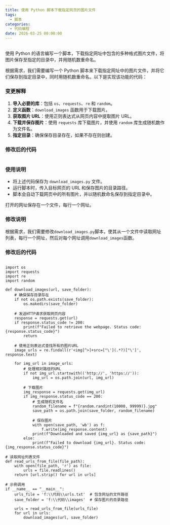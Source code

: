 ```yaml
---
title: 使用 Python 脚本下载指定网页的图片文件
tags:
  - 脚本
categories:
  - 代码编程
date: 2026-03-25 00:00:00
---
```


> 

<!-- more -->

## 

使用 Python 的语言编写一个脚本，下载指定网址中包含的多种格式图片文件，将图片保存至指定的目录中，并用随机数重命名。

根据需求，我们需要编写一个 Python 脚本来下载指定网址中的图片文件，并将它们保存到指定目录中，同时用随机数重命名。以下是实现该功能的代码：

### 变更解释
1. **导入必要的库**：包括 `os`、`requests`、`re` 和 `random`。
2. **定义函数**：`download_images` 函数用于下载图片。
3. **获取图片 URL**：使用正则表达式从网页内容中提取图片 URL。
4. **下载并保存图片**：使用 `requests` 库下载图片，并使用 `random` 库生成随机数作为文件名。
5. **指定目录**：确保保存目录存在，如果不存在则创建。

### 修改后的代码
```python::f:\代码\download_images.py::07d88a39-f7c7-4a48-b5c9-640ceae83d08
```


### 使用说明
- 将上述代码保存为 `download_images.py` 文件。
- 运行脚本时，传入目标网页的 URL 和保存图片的目录路径。
- 脚本会自动下载网页中的所有图片，并以随机数命名保存到指定目录中。

打开的网址保存在一个文件，每行一个网址。

### 修改说明
根据需求，我们需要修改`download_images.py`脚本，使其从一个文件中读取网址列表，每行一个网址，然后对每个网址调用`download_images`函数。

### 修改后的代码
```python::f:\代码\download_images.py::e8afeeda-3399-4284-b6ff-2530b71414ed
```

```
import os
import requests
import re
import random

def download_images(url, save_folder):
    # 确保保存目录存在
    if not os.path.exists(save_folder):
        os.makedirs(save_folder)

    # 发送HTTP请求获取网页内容
    response = requests.get(url)
    if response.status_code != 200:
        print(f"Failed to retrieve the webpage. Status code: {response.status_code}")
        return

    # 使用正则表达式查找所有的图片URL
    image_urls = re.findall(r'<img[^>]+src=["\'](.*?)["\']', response.text)

    for img_url in image_urls:
        # 处理相对路径的URL
        if not img_url.startswith(('http://', 'https://')):
            img_url = os.path.join(url, img_url)

        # 下载图片
        img_response = requests.get(img_url)
        if img_response.status_code == 200:
            # 生成随机文件名
            random_filename = f"{random.randint(10000, 99999)}.jpg"
            save_path = os.path.join(save_folder, random_filename)

            # 保存图片
            with open(save_path, 'wb') as f:
                f.write(img_response.content)
            print(f"Downloaded and saved {img_url} as {save_path}")
        else:
            print(f"Failed to download {img_url}. Status code: {img_response.status_code}")

# 读取网址列表文件
def read_urls_from_file(file_path):
    with open(file_path, 'r') as file:
        urls = file.readlines()
    return [url.strip() for url in urls]

# 示例调用
if __name__ == "__main__":
    urls_file = 'f:\\代码\\urls.txt'  # 包含网址的文件路径
    save_folder = 'f:\\代码\\images'  # 保存图片的目录路径

    urls = read_urls_from_file(urls_file)
    for url in urls:
        download_images(url, save_folder)
```